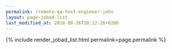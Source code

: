 ```yaml
---
permalink: /remote-qa-test-engineer-jobs
layout: page-jobad-list
last_modified_at: 2018-08-26T20:12:26+0200
---
```

{% include render_jobad_list.html permalink=page.permalink %}


